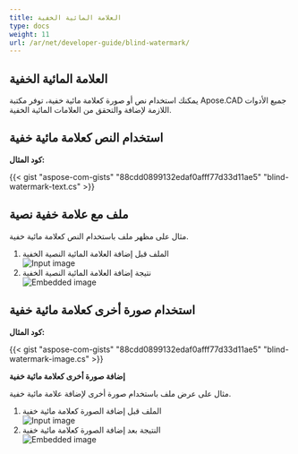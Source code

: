```yaml
---
title: العلامة المائية الخفية
type: docs
weight: 11
url: /ar/net/developer-guide/blind-watermark/
---
```


## **العلامة المائية الخفية**

يمكنك استخدام نص أو صورة كعلامة مائية خفية، توفر مكتبة Apose.CAD جميع الأدوات اللازمة لإضافة والتحقق من العلامات المائية الخفية.

## **استخدام النص كعلامة مائية خفية**

**كود المثال:**

{{< gist "aspose-com-gists" "88cdd0899132edaf0afff77d33d11ae5" "blind-watermark-text.cs" >}}

## **ملف مع علامة خفية نصية**

مثال على مظهر ملف باستخدام النص كعلامة مائية خفية.

1. الملف قبل إضافة العلامة المائية النصية الخفية<br>
![Input image](/cad/_assets/guide/blind-watermark/Tyrannosaurus.dxf_input.png)<br>
1. نتيجة إضافة العلامة المائية النصية الخفية<br>
![Embedded image](/cad/_assets/guide/blind-watermark/Tyrannosaurus.dxf_embedded.png)

## **استخدام صورة أخرى كعلامة مائية خفية**

**كود المثال:**

{{< gist "aspose-com-gists" "88cdd0899132edaf0afff77d33d11ae5" "blind-watermark-image.cs" >}}

**إضافة صورة أخرى كعلامة مائية خفية**

مثال على عرض ملف باستخدام صورة أخرى لإضافة علامة مائية خفية.

1. الملف قبل إضافة الصورة كعلامة مائية خفية<br>
![Input image](/cad/_assets/guide/blind-watermark/robot_handling_cell.dwg_input.png)<br>
1. النتيجة بعد إضافة الصورة كعلامة مائية خفية<br>
![Embedded image](/cad/_assets/guide/blind-watermark/robot_handling_cell.dwg_embedded.png)

